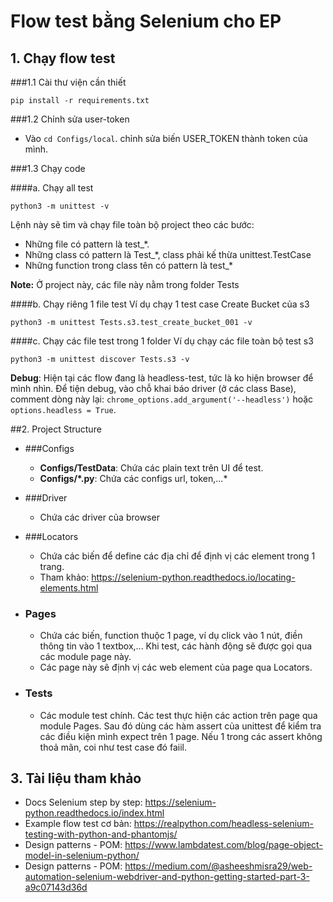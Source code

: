 # Flow test bằng Selenium cho EP

## 1. Chạy flow test
###1.1 Cài thư viện cần thiết

```
pip install -r requirements.txt
```
###1.2 Chỉnh sửa user-token

- Vào ```cd Configs/local```. chỉnh sửa biến USER_TOKEN thành token của mình.

###1.3 Chạy code

####a. Chạy all test
```
python3 -m unittest -v
```
Lệnh này sẽ tìm và chạy file toàn bộ project theo các bước:
- Những file có pattern là test_*.
- Những class có pattern là Test_*, class phải kế thừa unittest.TestCase
- Những function trong class tên có pattern là test_*

<b>Note:</b> Ở project này, các file này nằm trong folder Tests 

####b. Chạy riêng 1 file test
Ví dụ chạy 1 test case Create Bucket của s3
```
python3 -m unittest Tests.s3.test_create_bucket_001 -v
```
####c. Chạy các file test trong 1 folder
Ví dụ chạy các file toàn bộ test s3
```
python3 -m unittest discover Tests.s3 -v
```

<b>Debug</b>: Hiện tại các flow đang là headless-test, tức là ko hiện browser để mình nhìn.
Để tiện debug, vào chỗ khai báo driver (ở các class Base), comment dòng này lại:
```chrome_options.add_argument('--headless')``` hoặc ```options.headless = True```.

##2. Project Structure
* ###Configs
    * <b>Configs/TestData</b>: Chứa các plain text trên UI để test.
    * <b>Configs/\*.py</b>: Chứa các configs url, token,...*
  
* ###Driver
    * Chứa các driver của browser
* ###Locators
    * Chứa các biến để define các địa chỉ để định vị các element trong 1 trang.
    * Tham khảo: https://selenium-python.readthedocs.io/locating-elements.html
* ### Pages
    * Chứa các biến, function thuộc 1 page, ví dụ click vào 1 nút, điền thông tin
    vào 1 textbox,... Khi test, các hành động sẽ được gọi qua các module page này.
    * Các page này sẽ định vị các web element của page qua Locators.  
* ### Tests
    * Các module test chính. Các test thực hiện các action trên page qua module Pages.
    Sau đó dùng các hàm assert của unittest để kiểm tra các điều kiện mình expect trên
      1 page. Nếu 1 trong các assert không thoả mãn, coi như test case đó faiil.
    

## 3. Tài liệu tham khảo
- Docs Selenium step by step: https://selenium-python.readthedocs.io/index.html
- Example flow test cơ bản: https://realpython.com/headless-selenium-testing-with-python-and-phantomjs/
- Design patterns - POM: https://www.lambdatest.com/blog/page-object-model-in-selenium-python/
- Design patterns - POM: https://medium.com/@asheeshmisra29/web-automation-selenium-webdriver-and-python-getting-started-part-3-a9c07143d36d

